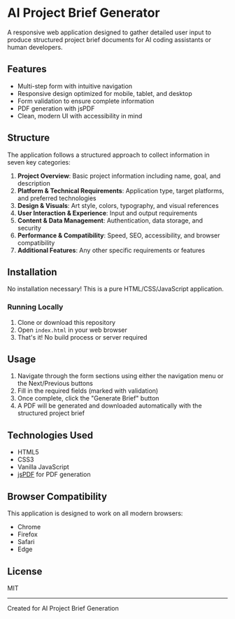 # AI Project Brief Generator

A responsive web application designed to gather detailed user input to produce structured project brief documents for AI coding assistants or human developers.

## Features

- Multi-step form with intuitive navigation
- Responsive design optimized for mobile, tablet, and desktop
- Form validation to ensure complete information
- PDF generation with jsPDF
- Clean, modern UI with accessibility in mind

## Structure

The application follows a structured approach to collect information in seven key categories:

1. **Project Overview**: Basic project information including name, goal, and description
2. **Platform & Technical Requirements**: Application type, target platforms, and preferred technologies
3. **Design & Visuals**: Art style, colors, typography, and visual references
4. **User Interaction & Experience**: Input and output requirements
5. **Content & Data Management**: Authentication, data storage, and security
6. **Performance & Compatibility**: Speed, SEO, accessibility, and browser compatibility
7. **Additional Features**: Any other specific requirements or features

## Installation

No installation necessary! This is a pure HTML/CSS/JavaScript application.

### Running Locally

1. Clone or download this repository
2. Open `index.html` in your web browser
3. That's it! No build process or server required

## Usage

1. Navigate through the form sections using either the navigation menu or the Next/Previous buttons
2. Fill in the required fields (marked with validation)
3. Once complete, click the "Generate Brief" button
4. A PDF will be generated and downloaded automatically with the structured project brief

## Technologies Used

- HTML5
- CSS3
- Vanilla JavaScript
- [jsPDF](https://github.com/parallax/jsPDF) for PDF generation

## Browser Compatibility

This application is designed to work on all modern browsers:
- Chrome
- Firefox
- Safari
- Edge

## License

MIT

---

Created for AI Project Brief Generation 